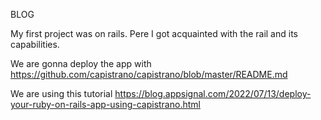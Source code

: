 BLOG 


My first project was on rails.
Рere I got acquainted with the rail and its capabilities.

We are gonna deploy the app with https://github.com/capistrano/capistrano/blob/master/README.md

We are using this tutorial https://blog.appsignal.com/2022/07/13/deploy-your-ruby-on-rails-app-using-capistrano.html
